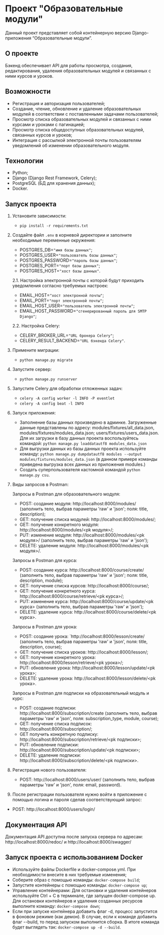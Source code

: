 # Проект "Образовательные модули"

Данный проект представляет собой контейнерную версию Django-приложения “Образовательные модули”.

## О проекте

Бэкенд обеспечивает API для работы просмотра, создания, редактирования, удаления образовательных модулей и связанных с ними курсов и уроков. 

## Возможности

- Регистрация и авторизация пользователей;
- Создание, чтение, обновление и удаление образовательных модулей в соответствии с поставленными задачами пользователей;
- Просмотр списка образовательных модулей и связанных с ними курсами и уроками с пагинацией;
- Просмотр списка общедоступных образовательных модулей, связанных курсов и уроков;
- Интеграция с рассылкой электронной почты пользователям уведомлений об изменении образовательного модуля. 

## Технологии

- Python;
- Django (Django Rest Framework, Celery);
- PostgreSQL (БД для хранения данных);
- Docker.

## Запуск проекта

1. Установите зависимости:
    - `pip install -r requirements.txt`

2. Создайте файл `.env` в корневой директории и заполните необходимые переменные окружения:
    - POSTGRES_DB=`"имя базы данных"`;
    - POSTGRES_USER=`"пользователь базы данных"`;
    - POSTGRES_PASSWORD=`"пароль базы данных"`;
    - POSTGRES_PORT=`"порт базы данных"`;
    - POSTGRES_HOST=`"хост базы данных"`.
   
   2.1. Настройка электронной почты с которой будут приходить уведомления согласно требуемых настроек:
    - EMAIL_HOST=`"хост электронной почты"`;
    - EMAIL_PORT=`"порт электронной почты"`;
    - EMAIL_HOST_USER=`"пользователь электронной почты"`;
    - EMAIL_HOST_PASSWORD=`"сгенерированный пароль для SMTP Django"`;
    
   2.2. Настройка Celery:
   - CELERY_BROKER_URL=`"URL брокера Celery"`;
   - CELERY_RESULT_BACKEND=`"URL бэкенда Celery"`.

3. Примените миграции:
    - `python manage.py migrate`

4. Запустите сервер:
    - `python manage.py runserver`

5. Запустите Celery для обработки отложенных задач:
    - `celery -A config worker -l INFO -P eventlet`
    - `celery -A config beat -l INFO`

6. Запуск приложения:
    - Заполнение базы данных произведено в админке. Загруженные данные представлены по адресу: modules/fixtures/all_data.json, modules/fixtures/modules_data.json; users/fixtures/users_data.json. Для их загрузки в базу данных проекта воспользуйтесь командой: `python manage.py loaddatautf8 modules_data.json`
    - Для выгрузки данных из базы данных проекта используйте команду: `python manage.py dumpdatautf8 modules --output modules/fixtures/modules_data.json` (в данном примере команды приведена выгрузка всех данных из приложения modules.)
    - Создать суперпользователя кастомной командой `python manage.py csu`.

7. Виды запросов в Postman: 

   Запросы в Postman для образовательного модуля:
    - POST: создание модуля: http://localhost:8000/modules/ (заполнить тело, выбрав параметры 'raw' и 'json'; поля: title, description);
    - GET: получение списка модулей: http://localhost:8000/modules/;
    - GET: получение конкретного модуля: http://localhost:8000/modules/<pk модуля>/;
    - PUT: изменение модуля: http://localhost:8000/modules/<pk модуля>/ (заполнить тело, выбрав параметры 'raw' и 'json');
    - DELETE: удаление модуля: http://localhost:8000/modules/<pk модуля>/.
   
   Запросы в Postman для курса:
    - POST: создание курса: http://localhost:8000/course/create/ (заполнить тело, выбрав параметры 'raw' и 'json'; поля: title, description, module);
    - GET: получение списка курсов: http://localhost:8000/course/;
    - GET: получение конкретного курса: http://localhost:8000/course/retrieve/<pk курса>/;
    - PUT: изменение курса: http://localhost:8000/course/update/<pk курса> (заполнить тело, выбрав параметры 'raw' и 'json');
    - DELETE: удаление курса: http://localhost:8000/course/delete/<pk курса>.
   
    Запросы в Postman для урока:
    - POST: создание урока: `http://localhost:8000/lesson/create/ (заполнить тело, выбрав параметры 'raw' и 'json', поля: title, description, course);
    - GET: получение списка уроков: http://localhost:8000/lesson/;
    - GET: получение конкретного урока: http://localhost:8000/lesson/retrieve/<pk урока>/;
    - PUT: обновление урока: http://localhost:8000/lesson/update/<pk урока>;
    - DELETE: удаление урока: http://localhost:8000/lesson/delete/<pk урока>.

    Запросы в Postman для подписки на образовательный модуль и курс:
    - POST: создание подписки: http://localhost:8000/subscription/create (заполнить тело, выбрав параметры 'raw' и 'json', поля: subscription_type, module, course);
    - GET: получение списка подписок: http://localhost:8000/subscription/;
    - GET получить конкретную подписку: http://localhost:8000/subscription/retrieve/<pk подписки>;
    - PUT: обновление подписки: http://localhost:8000/subscription/update/<pk подписки>;
    - DELETE: удаление подписки: http://localhost:8000/subscription/delete/<pk подписки>.
   
9. Регистрация нового пользователя: 
   - POST: http://localhost:8000/users/user/ (заполнить тело, выбрав параметры 'raw' и 'json', поля: email, password).
10. После регистрации пользователя нужно войти в приложение с помощью логина и пароля сделав соответствующий запрос:
   - POST: http://localhost:8000/users/login/

## Документация API

Документация API доступна после запуска сервера по адресам: http://localhost:8000/redoc/ и http://localhost:8000/swagger/

## Запуск проекта с использованием Docker
  - Используйте файлы Dockerfile и docker-compose.yml. При необходимости внесите в них требуемые изменения;
  - Соберите образ с помощью команды: `docker-compose build`;
  - Запустите контейнеры с помощью команды: `docker-compose up`;
  - Управление контейнерами: Для остановки и удаления контейнеров используйте Ctrl + C в терминале, где запущен docker-compose up. Для остановки контейнеров и удаления созданных ресурсов выполните команду: `docker-compose down`;
  - Если при запуске контейнера добавить флаг -d, процесс запустится в фоновом режиме (как демон). В случае, если к команде добавить флаг --build, то перед запуском выполнится сборка. В итоге команда будет выглядеть так: `docker-compose up -d --build`.
